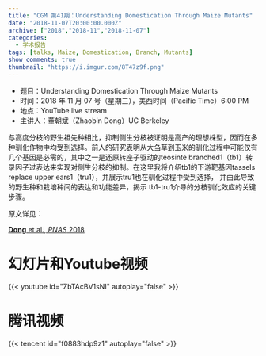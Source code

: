 ```yaml
---
title: "CGM 第41期：Understanding Domestication Through Maize Mutants"
date: "2018-11-07T20:00:00.000Z"
archive: ["2018","2018-11","2018-11-07"]
categories:
  - 学术报告
tags: [talks, Maize, Domestication, Branch, Mutants]
show_comments: true
thumbnail: "https://i.imgur.com/8T47z9f.png"
---
```


- 题目：Understanding Domestication Through Maize Mutants
- 时间：2018 年 11 月 07 号（星期三），美西时间（Pacific Time）6:00 PM
- 地点：YouTube live stream 
- 主讲人：董朝斌（Zhaobin Dong）UC Berkeley

与高度分枝的野生祖先种相比，抑制侧生分枝被证明是高产的理想株型，因而在多种驯化作物中均受到选择。前人的研究表明从大刍草到玉米的驯化过程中可能仅有几个基因是必需的，其中之一是还原转座子驱动的teosinte branched1（tb1）转录因子过表达来实现对侧生分枝的抑制。在这里我将介绍tb1的下游靶基因tassels replace upper ears1（tru1），并展示tru1也在驯化过程中受到选择， 并由此导致的野生种和栽培种间的表达和功能差异，揭示 tb1-tru1介导的分枝驯化效应的关键步骤。

原文详见：

[**Dong** et al., _PNAS_ 2018](http://www.pnas.org/content/114/41/E8656)

# 幻灯片和Youtube视频

{{< youtube id="ZbTAcBV1sNI" autoplay="false" >}}

# 腾讯视频

{{< tencent id="f0883hdp9z1" autoplay="false" >}}
